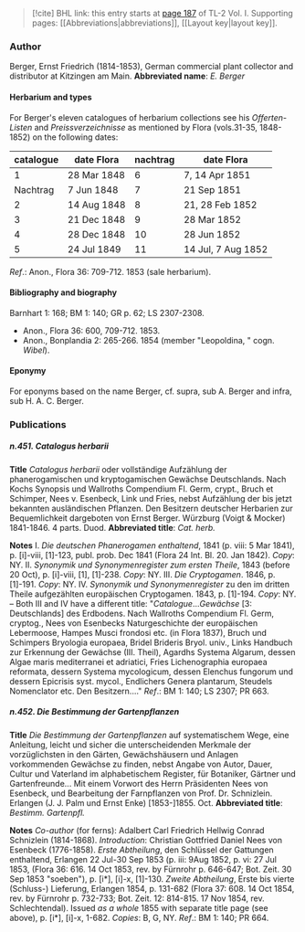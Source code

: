 > [!cite] BHL link: this entry starts at [page 187](https://www.biodiversitylibrary.org/page/33120318) of TL-2 Vol. I.
> Supporting pages: [[Abbreviations|abbreviations]], [[Layout key|layout key]].

### Author

Berger, Ernst Friedrich (1814-1853), German commercial plant collector and distributor at Kitzingen am Main. 
**Abbreviated name**: *E. Berger*

#### Herbarium and types

For Berger's eleven catalogues of herbarium collections see his *Offerten-Listen* and *Preissverzeichnisse* as mentioned by Flora (vols.31-35, 1848-1852) on the following dates:

|catalogue	|date Flora	|nachtrag	|date Flora|
|---	|---	|---	|---	|
|1	|28 Mar 1848	|6	|7, 14 Apr 1851|
|Nachtrag	|7 Jun 1848	|7	|21 Sep 1851|
|2	|14 Aug 1848	|8	|21, 28 Feb 1852|
|3	|21 Dec 1848	|9	|28 Mar 1852|
|4	|28 Dec 1848	|10	|28 Jun 1852|
|5	|24 Jul 1849	|11	|14 Jul, 7 Aug 1852|

*Ref*.: Anon., Flora 36: 709-712. 1853 (sale herbarium).

#### Bibliography and biography

Barnhart 1: 168; BM 1: 140; GR p. 62; LS 2307-2308.
- Anon., Flora 36: 600, 709-712. 1853.
- Anon., Bonplandia 2: 265-266. 1854 (member "Leopoldina, " cogn. *Wibel*).

#### Eponymy

For eponyms based on the name Berger, cf. supra, sub A. Berger and infra, sub H. A. C. Berger.

### Publications

##### n.451. Catalogus herbarii

**Title**
*Catalogus herbarii* oder vollständige Aufzählung der phanerogamischen und kryptogamischen Gewächse Deutschlands. Nach Kochs Synopsis und Wallroths Compendium Fl. Germ, crypt., Bruch et Schimper, Nees v. Esenbeck, Link und Fries, nebst Aufzählung der bis jetzt bekannten ausländischen Pflanzen. Den Besitzern deutscher Herbarien zur Bequemlichkeit dargeboten von Ernst Berger. Würzburg (Voigt & Mocker) 1841-1846. 4 parts. Duod.
**Abbreviated title**: *Cat. herb.*

**Notes**
I. *Die deutschen Phanerogamen enthaltend*, 1841 (p. viii: 5 Mar 1841), p. \[i\]-viii, \[1\]-123, publ. prob. Dec 1841 (Flora 24 Int. Bl. 20. Jan 1842). *Copy*: NY.
II. *Synonymik und Synonymenregister zum ersten Theile*, 1843 (before 20 Oct), p. \[i\]-viii, \[1\], \[1\]-238. *Copy*: NY.
III. *Die Cryptogamen*. 1846, p. \[1\]-191. *Copy*: NY.
IV. *Synonymik und Synonymenregister* zu den im dritten Theile aufgezählten europäischen Cryptogamen. 1843, p. \[1\]-194. *Copy*: NY. – Both III and IV have a different title: "*Catalogue*...*Gewächse* \[3: Deutschlands\] des Erdbodens. Nach Wallroths Compendium Fl. Germ, cryptog., Nees von Esenbecks Naturgeschichte der europäischen Lebermoose, Hampes Musci frondosi etc. (in Flora 1837), Bruch und Schimpers Bryologia europaea, Bridel Brideris Bryol. univ., Links Handbuch zur Erkennung der Gewächse (III. Theil), Agardhs Systema Algarum, dessen Algae maris mediterranei et adriatici, Fries Lichenographia europaea reformata, dessern Systema mycologicum, dessen Elenchus fungorum und dessern Epicrisis syst. mycol., Endlichers Genera plantarum, Steudels Nomenclator etc. Den Besitzern...."
*Ref*.: BM 1: 140; LS 2307; PR 663.

##### n.452. Die Bestimmung der Gartenpflanzen

**Title**
*Die Bestimmung der Gartenpflanzen* auf systematischem Wege, eine Anleitung, leicht und sicher die unterscheidenden Merkmale der vorzüglichsten in den Gärten, Gewächshäusern und Anlagen vorkommenden Gewächse zu finden, nebst Angabe von Autor, Dauer, Cultur und Vaterland im alphabetischem Register, für Botaniker, Gärtner und Gartenfreunde... Mit einem Vorwort des Herrn Präsidenten Nees von Esenbeck, und Bearbeitung der Farnpflanzen von Prof. Dr. Schnizlein. Erlangen (J. J. Palm und Ernst Enke) \[1853-\]1855. Oct.
**Abbreviated title**: *Bestimm. Gartenpfl.*

**Notes**
*Co-author* (for ferns): Adalbert Carl Friedrich Hellwig Conrad Schnizlein (1814-1868).
*Introduction*: Christian Gottfried Daniel Nees von Esenbeck (1776-1858).
*Erste Abtheilung*, den Schlüssel der Gattungen enthaltend, Erlangen 22 Jul-30 Sep 1853 (p. iii: 9Aug 1852, p. vi: 27 Jul 1853, (Flora 36: 616. 14 Oct 1853, rev. by Fürnrohr p. 646-647; Bot. Zeit. 30 Sep 1853 "soeben"), p. \[i\*\], \[i\]-x, \[1\]-130.
*Zweite Abtheilung*, Erste bis vierte (Schluss-) Lieferung, Erlangen 1854, p. 131-682 (Flora 37: 608. 14 Oct 1854, rev. by Fürnrohr p. 732-733; Bot. Zeit. 12: 814-815. 17 Nov 1854, rev. Schlechtendal).
Issued *as a whole* 1855 with separate title page (see above), p. \[i\*\], \[i\]-x, 1-682. *Copies*: B, G, NY.
*Ref*.: BM 1: 140; PR 664.

